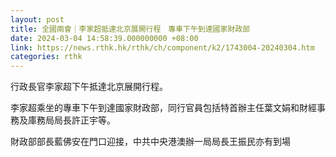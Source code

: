 ```yaml
---
layout: post
title: 全國兩會｜李家超抵達北京展開行程　專車下午到達國家財政部
date: 2024-03-04 14:58:39.000000000 +08:00
link: https://news.rthk.hk/rthk/ch/component/k2/1743004-20240304.htm
categories: rthk
---
```


行政長官李家超下午抵達北京展開行程。

李家超乘坐的專車下午到達國家財政部，同行官員包括特首辦主任葉文娟和財經事務及庫務局局長許正宇等。

財政部部長藍佛安在門口迎接，中共中央港澳辦一局局長王振民亦有到場
